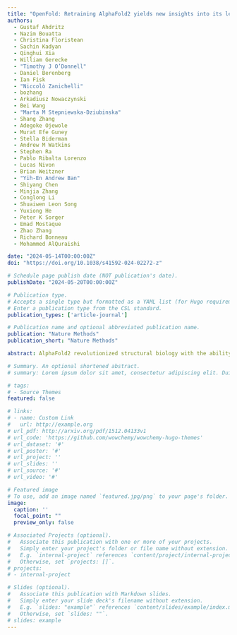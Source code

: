 ```yaml
---
title: "OpenFold: Retraining AlphaFold2 yields new insights into its learning mechanisms and capacity for generalization"
authors:
  - Gustaf Ahdritz
  - Nazim Bouatta
  - Christina Floristean
  - Sachin Kadyan
  - Qinghui Xia
  - William Gerecke
  - "Timothy J O’Donnell"
  - Daniel Berenberg
  - Ian Fisk
  - "Niccolò Zanichelli"
  - bozhang
  - Arkadiusz Nowaczynski
  - Bei Wang
  - "Marta M Stepniewska-Dziubinska"
  - Shang Zhang
  - Adegoke Ojewole
  - Murat Efe Guney
  - Stella Biderman
  - Andrew M Watkins
  - Stephen Ra
  - Pablo Ribalta Lorenzo
  - Lucas Nivon
  - Brian Weitzner
  - "Yih-En Andrew Ban"
  - Shiyang Chen
  - Minjia Zhang
  - Conglong Li
  - Shuaiwen Leon Song
  - Yuxiong He
  - Peter K Sorger
  - Emad Mostaque
  - Zhao Zhang
  - Richard Bonneau
  - Mohammed AlQuraishi

date: "2024-05-14T00:00:00Z"
doi: "https://doi.org/10.1038/s41592-024-02272-z"

# Schedule page publish date (NOT publication's date).
publishDate: "2024-05-20T00:00:00Z"

# Publication type.
# Accepts a single type but formatted as a YAML list (for Hugo requirements).
# Enter a publication type from the CSL standard.
publication_types: ['article-journal']

# Publication name and optional abbreviated publication name.
publication: "Nature Methods"
publication_short: "Nature Methods"

abstract: AlphaFold2 revolutionized structural biology with the ability to predict protein structures with exceptionally high accuracy. Its implementation, however, lacks the code and data required to train new models. These are necessary to (1) tackle new tasks, like protein–ligand complex structure prediction, (2) investigate the process by which the model learns and (3) assess the model’s capacity to generalize to unseen regions of fold space. Here we report OpenFold, a fast, memory efficient and trainable implementation of AlphaFold2. We train OpenFold from scratch, matching the accuracy of AlphaFold2. Having established parity, we find that OpenFold is remarkably robust at generalizing even when the size and diversity of its training set is deliberately limited, including near-complete elisions of classes of secondary structure elements. By analyzing intermediate structures produced during training, we also gain insights into the hierarchical manner in which OpenFold learns to fold. In sum, our studies demonstrate the power and utility of OpenFold, which we believe will prove to be a crucial resource for the protein modeling community.

# Summary. An optional shortened abstract.
# summary: Lorem ipsum dolor sit amet, consectetur adipiscing elit. Duis posuere tellus ac convallis placerat. Proin tincidunt magna sed ex sollicitudin condimentum.

# tags:
# - Source Themes
featured: false

# links:
# - name: Custom Link
#   url: http://example.org
# url_pdf: http://arxiv.org/pdf/1512.04133v1
# url_code: 'https://github.com/wowchemy/wowchemy-hugo-themes'
# url_dataset: '#'
# url_poster: '#'
# url_project: ''
# url_slides: ''
# url_source: '#'
# url_video: '#'

# Featured image
# To use, add an image named `featured.jpg/png` to your page's folder. 
image:
  caption: ''
  focal_point: ""
  preview_only: false

# Associated Projects (optional).
#   Associate this publication with one or more of your projects.
#   Simply enter your project's folder or file name without extension.
#   E.g. `internal-project` references `content/project/internal-project/index.md`.
#   Otherwise, set `projects: []`.
# projects:
# - internal-project

# Slides (optional).
#   Associate this publication with Markdown slides.
#   Simply enter your slide deck's filename without extension.
#   E.g. `slides: "example"` references `content/slides/example/index.md`.
#   Otherwise, set `slides: ""`.
# slides: example
---
```


<!-- {{% callout note %}}
Create your slides in Markdown - click the *Slides* button to check out the example.
{{% /callout %}}

Supplementary notes can be added here, including [code, math, and images](https://wowchemy.com/docs/writing-markdown-latex/). -->
